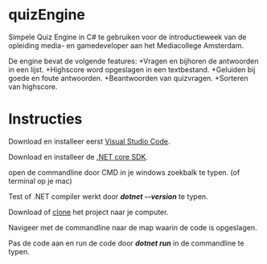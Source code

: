 # quizEngine
Simpele Quiz Engine in C# te gebruiken voor de introductieweek van de opleiding media- en gamedeveloper aan het Mediacollege Amsterdam.

De engine bevat de volgende features:
+Vragen en bijhoren de antwoorden in een lijst.
+Highscore word opgeslagen in een textbestand.
+Geluiden bij goede en foute antwoorden.
+Beantwoorden van quizvragen.
+Sorteren van highscore.

# Instructies

Download en installeer eerst [Visual Studio Code](https://code.visualstudio.com/).

Download en installeer de [.NET core SDK](https://dotnet.microsoft.com/download).

open de commandline door CMD in je windows zoekbalk te typen. (of terminal op je mac)

Test of .NET compiler werkt door **_dotnet --version_** te typen.

Download of [clone](https://help.github.com/en/articles/cloning-a-repository) het project naar je computer.

Navigeer met de commandline naar de map waarin de code is opgeslagen. 

Pas de code aan en run de code door **_dotnet run_** in de commandline te typen.
